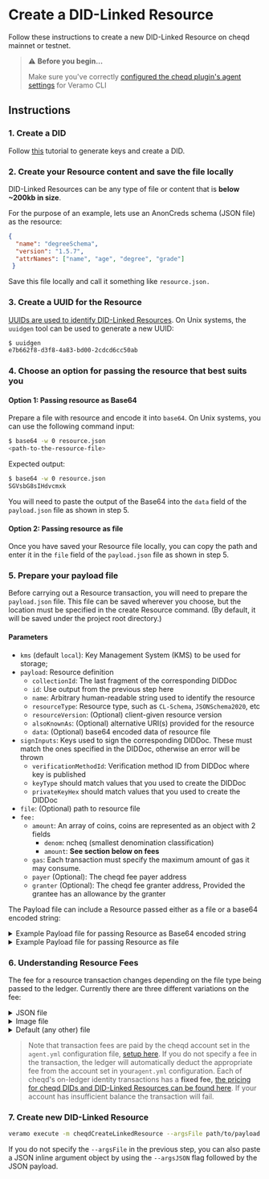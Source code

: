 # Create a DID-Linked Resource

Follow these instructions to create a new DID-Linked Resource on cheqd mainnet or testnet.

> ⚠️ **Before you begin...**
>
> Make sure you've correctly [configured the cheqd plugin's agent settings](../../guides/software-development-kits-sdks/veramo-sdk-for-cheqd/setup-cli.md) for Veramo CLI

## Instructions

### 1. Create a DID

Follow [this](../did-operations/) tutorial to generate keys and create a DID.

### 2. Create your Resource content and save the file locally

DID-Linked Resources can be any type of file or content that is **below \~200kb in size**.

For the purpose of an example, lets use an AnonCreds schema (JSON file) as the resource:

```json
{
  "name": "degreeSchema",
  "version": "1.5.7",
  "attrNames": ["name", "age", "degree", "grade"]
 }
```

Save this file locally and call it something like `resource.json.`

### 3. Create a UUID for the Resource

[UUIDs are used to identify DID-Linked Resources](https://en.wikipedia.org/wiki/Universally_unique_identifier). On Unix systems, the `uuidgen` tool can be used to generate a new UUID:

```bash
$ uuidgen
e7b662f8-d3f8-4a83-bd00-2cdcd6cc50ab
```

### 4. Choose an option for passing the resource that best suits you

#### Option 1: Passing resource as Base64

Prepare a file with resource and encode it into `base64`. On Unix systems, you can use the following command input:

```bash
$ base64 -w 0 resource.json
<path-to-the-resource-file>
```

Expected output:

```bash
$ base64 -w 0 resource.json
SGVsbG8sIHdvcmxk
```

You will need to paste the output of the Base64 into the `data` field of the `payload.json` file as shown in step 5.

#### **Option 2: Passing resource as file**

Once you have saved your Resource file locally, you can copy the path and enter it in the `file` field of the `payload.json` file as shown in step 5.

### 5. Prepare your payload file

Before carrying out a Resource transaction, you will need to prepare the `payload.json` file. This file can be saved wherever you choose, but the location must be specified in the create Resource command. (By default, it will be saved under the project root directory.)

#### Parameters

* `kms` (default `local`): Key Management System (KMS) to be used for storage;
* `payload`: Resource definition
  * `collectionId`: The last fragment of the corresponding DIDDoc
  * `id`: Use output from the previous step here
  * `name`: Arbitrary human-readable string used to identify the resource
  * `resourceType`: Resource type, such as `CL-Schema`, `JSONSchema2020`, etc
  * `resourceVersion`: (Optional) client-given resource version
  * `alsoKnownAs`: (Optional) alternative URI(s) provided for the resource&#x20;
  * `data`: (Optional) base64 encoded data of resource file
* `signInputs`: Keys used to sign the corresponding DIDDoc. These must match the ones specified in the DIDDoc, otherwise an error will be thrown
  * `verificationMethodId`:  Verification method ID from DIDDoc where key is published
  * `keyType` should match values that you used to create the DIDDoc
  * `privateKeyHex` should match values that you used to create the DIDDoc
* `file`: (Optional) path to resource file
* `fee:`&#x20;
  * `amount`: An array of coins, coins are represented as an object with 2 fields
    * `denom`: ncheq (smallest denomination classification)
    * `amount`: **See section below on fees**
  * `gas`: Each transaction must specify the maximum amount of gas it may consume.
  * `payer` (Optional): The cheqd fee payer address
  * `granter` (Optional): The cheqd fee granter address, Provided the grantee has an allowance by the granter

The Payload file can include a Resource passed either as a file or a base64 encoded string:

<details>

<summary>Example Payload file for passing Resource as Base64 encoded string</summary>

```json
{
    "kms": "local",
    "payload": {
        "collectionId": "d3e515cf-81af-40cb-9ac1-154827986d29", // unique ID of associated 'parent' DID
        "id": "e7b662f8-d3f8-4a83-bd00-2cdcd6cc50ab",
        "name": "TestResource",
        "resourceType": "JsonDocument",
        "resourceVersion": "",
        "alsoKnownAs": "",
        "data": "SGVsbG8sIHdvcmxk" // note that the base64 encoded content is passed here
    },
    "network": "testnet",
    "signInputs": [{
        "verificationMethodId": "did:cheqd:testnet:d3e515cf-81af-40cb-9ac1-154827986d29#key-1",
        "keyType": "Ed25519",
        "privateKeyHex": "0f5c124886178037952e87e0cdc55d185732577fca19ae877e64ac9ab24a0cc534e5326e70f1a42d785d93048aee806c359ec75a7b06f39253befd1746708438"
    }],
    "fee": {
      "amount": [{
        "denom": "ncheq",
        "amount": "2500000000" // 2.5 CHEQ is the fixed fee for a JSON transaction
        }],
      "gas": "400000",
      "payer": "cheqd1rnr5jrt4exl0samwj0yegv99jeskl0hsxmcz96" // must match the account set in the agent.yaml file
    }
}
```

</details>

<details>

<summary>Example Payload file for passing Resource as file</summary>

```json
{
    "kms": "local",
    "payload": {
        "collectionId": "d3e515cf-81af-40cb-9ac1-154827986d29",
        "id": "e7b662f8-d3f8-4a83-bd00-2cdcd6cc50ab",
        "name": "TestResource",
        "resourceType": "JsonDocument"
        "resourceVersion": "",
        "alsoKnownAs": ""
    },
    "network": "testnet",
    "signInputs": [{
        "verificationMethodId": "did:cheqd:testnet:d3e515cf-81af-40cb-9ac1-154827986d29#key-1",
        "keyType": "Ed25519",
        "privateKeyHex": "0f5c124886178037952e87e0cdc55d185732577fca19ae877e64ac9ab24a0cc534e5326e70f1a42d785d93048aee806c359ec75a7b06f39253befd1746708438"
    }],
    "file": "/path/to/resource.json", // note that the resource passed as file is inputted here
    "fee": {
      "amount": [{
        "denom": "ncheq",
        "amount": "2500000000" // 2.5 CHEQ is the fixed fee for a JSON transaction
        }],
      "gas": "400000",
      "payer": "cheqd1rnr5jrt4exl0samwj0yegv99jeskl0hsxmcz96" // must match the account set in the agent.yaml file
    }
}
```

</details>

### 6. Understanding Resource Fees

The fee for a resource transaction changes depending on the file type being passed to the ledger. Currently there are three different variations on the fee:

<details>

<summary>JSON file</summary>

Within the payload file the amount should be specified as:

* `denom:` ncheq
* `amount:` 2500000000

This equates to **2.5 CHEQ.**

</details>

<details>

<summary>Image file</summary>

Within the payload file the amount should be specified as:

* `denom:` ncheq
* `amount:` 10000000000

This equates to **10 CHEQ.**

</details>

<details>

<summary>Default (any other) file</summary>

Within the payload file the amount should be specified as:

* `denom:` ncheq
* `amount:` 5000000000

This equates to **5 CHEQ.**

</details>

> Note that transaction fees are paid by the cheqd account set in the `agent.yml` configuration file, [setup here](../../guides/software-development-kits-sdks/veramo-sdk-for-cheqd/setup-cli.md). If you do not specify a fee in the transaction, the ledger will automatically deduct the appropriate fee from the account set in your`agent.yml` configuration. Each of cheqd's on-ledger identity transactions has a **fixed fee,** [the pricing for cheqd DIDs and DID-Linked Resources can be found here](https://docs.cheqd.io/node/architecture/adr-list/adr-005-genesis-parameters#cheqd-module-did-module). If your account has insufficient balance the transaction will fail.

### 7. Create new DID-Linked Resource

```bash
veramo execute -m cheqdCreateLinkedResource --argsFile path/to/payload.json
```

If you do not specify the `--argsFile` in the previous step, you can also paste a JSON inline argument object by using the `--argsJSON` flag followed by the JSON payload.
